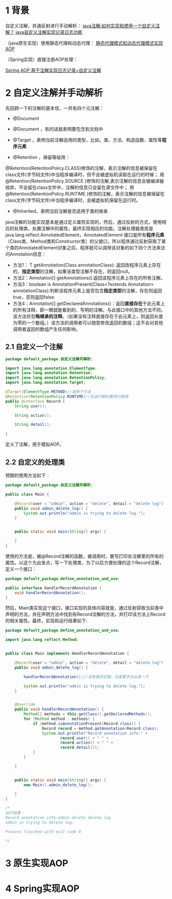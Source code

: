 # 1 背景
自定义注解，并通反射进行手动解析：
[java注解:如何实现和使用一个自定义注解？](https://blog.csdn.net/wangpengzhi19891223/article/details/78131137)
[java自定义注解实现记录日志功能](https://blog.csdn.net/xl_1803/article/details/100583043)

（java原生实现）使用静态代理和动态代理：
[静态代理模式和动态代理模式实现AOP](https://www.cnblogs.com/pwc1996/p/4839150.html)

（Spring实现）直接注册AOP处理：

[Spring AOP 基于注解实现日志记录+自定义注解](https://blog.csdn.net/weixin_42184707/article/details/80348103)

# 2 自定义注解并手动解析

先回顾一下的注解的基本信，一共有四个元注解：

* @Document 

* @Document ，有的话就表明要包含到文档中

*  @Target ，表明当前注解适用的类型，比如，类、方法、构造函数、属性等**程序元素**

*  @Retention ，保留等级用：

  @Retention(RetentionPolicy.CLASS)修饰的注解，表示注解的信息被保留在class文件(字节码文件)中当程序编译时，但不会被虚拟机读取在运行的时候；
  用@Retention(RetentionPolicy.SOURCE )修饰的注解,表示注解的信息会被编译器抛弃，不会留在class文件中，注解的信息只会留在源文件中；
  用@Retention(RetentionPolicy.RUNTIME )修饰的注解，表示注解的信息被保留在class文件(字节码文件)中当程序编译时，会被虚拟机保留在运行时。 
  
* @Inherited，表明当前注解是否适用于类的继承

java注解的功能实现基本是通过定义属性实现的，然后，通过反射的方式，使用相应的处理类，处置注解中的属性，最终实现相应的功能。注解处理器类库是java.lang.reflect.AnnotatedElement，AnnotatedElement 接口是所有**程序元素**（Class<T>类、Method类和Constructor类）的父接口，所以程序通过反射获取了某个类的AnnotatedElement对象之后，程序就可以调用该对象的如下四个方法来访问Annotation信息：
* 方法1：<T extends Annotation> T getAnnotation(Class<T> annotationClass): 返回改程序元素上存在的、**指定类型**的注解，如果该类型注解不存在，则返回null。
* 方法2：Annotation[] getAnnotations():返回该程序元素上存在的所有注解。
* 方法3：boolean is AnnotationPresent(Class<?extends Annotation> annotationClass):判断该程序元素上是否包含**指定类型**的注解，存在则返回true，否则返回false.
* 方法4：Annotation[] getDeclaredAnnotations()：返回**直接存在**于此元素上的所有注释，即一眼就能看到的、写明的注解。与此接口中的其他方法不同，该方法将忽**略继承的注释**。（如果没有注释直接存在于此元素上，则返回长度为零的一个数组。）该方法的调用者可以随意修改返回的数组；这不会对其他调用者返回的数组产生任何影响。

## 2.1 自定义一个注解

```java
package default_package.自定义注解并解析;

import java.lang.annotation.ElementType;
import java.lang.annotation.Retention;
import java.lang.annotation.RetentionPolicy;
import java.lang.annotation.Target;

@Target(ElementType.METHOD)//适用于方法
@Retention(RetentionPolicy.RUNTIME)//在运行期时要进行使用
public @interface Record {
    String user();

    String action();

    String detail();

}

```

定义了注解，用于模拟AOP。

## 2.2 自定义的处理类

预期的使用方法如下：

```java
package default_package.自定义注解并解析;

public class Main {

    @Record(user = "admin", action = "delete", detail = "delete log")
    public void admin_delete_log() {
        System.out.println("admin is trying to delete log.");
    }


    public static void main(String[] args) {

    }
}

```

使用的方法是，被@Record注解的函数，被调用时，要写打印处注解里的所有的属性。以这个为出发点，写一下处理类，为了以后方便处理的这个Record注解，定义一个接口：

```java
package default_package.define_annotation_and_use;

public interface HandlerRecordAnnotation {
    void handlerRecordAnnotation();
}

```

然后，Main类实现这个接口，接口实现的具体内容就是，通过反射获取当前类中声明的方法，并在声明方法中找到有Record注解的方法，并打印该方法上Record的相关属性。最终，实现和运行结果如下:

```java
package default_package.define_annotation_and_use;

import java.lang.reflect.Method;


public class Main implements HandlerRecordAnnotation {

    @Record(user = "admin", action = "delete", detail = "delete log")
    public void admin_delete_log() {

        handlerRecordAnnotation();//没有面向切面，还是要手动出发一下

        System.out.println("admin is trying to delete log.");
    }


    @Override
    public void handlerRecordAnnotation() {
        Method[] methods = this.getClass().getDeclaredMethods();
        for (Method method : methods) {
            if (method.isAnnotationPresent(Record.class)) {
                Record record = method.getAnnotation(Record.class);
                System.out.println("Record annotation info:" +
                        record.user() + " " +
                        record.action() + " " +
                        record.detail());
            }
        }

    }


    public static void main(String[] args) {
        new Main().admin_delete_log();

    }
}

/*
运行结果：
Record annotation info:admin delete delete log
admin is trying to delete log.

Process finished with exit code 0

*/
```

# 3 原生实现AOP





# 4 Spring实现AOP